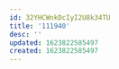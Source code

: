 ```yaml
---
id: 32YHCWnkDcIyI2U8k34TU
title: '111940'
desc: ''
updated: 1623822585497
created: 1623822585497
---
```


